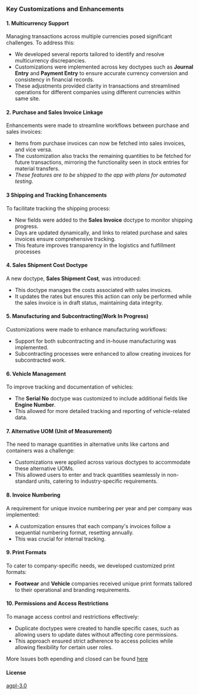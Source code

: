 
### Key Customizations and Enhancements

#### **1. Multicurrency Support**

Managing transactions across multiple currencies posed significant challenges. To address this:

-   We developed several reports tailored to identify and resolve multicurrency discrepancies.
-   Customizations were implemented across key doctypes such as **Journal Entry** and **Payment Entry** to ensure accurate currency conversion and consistency in financial records.
-   These adjustments provided clarity in transactions and streamlined operations for different companies using different currencies within same site.

#### **2. Purchase and Sales Invoice Linkage**

Enhancements were made to streamline workflows between purchase and sales invoices:

-   Items from purchase invoices can now be fetched into sales invoices, and vice versa.
-   The customization also tracks the remaining quantities to be fetched for future transactions, mirroring the functionality seen in stock entries for material transfers.
-   *These features are to be shipped to the app with plans for automated testing.*

#### **3 Shipping and Tracking Enhancements**

To facilitate tracking the shipping process:

-   New fields were added to the **Sales Invoice** doctype to monitor shipping progress.
-   Days are updated dynamically, and links to related purchase and sales invoices ensure comprehensive tracking.
-   This feature improves transparency in the logistics and fulfillment processes

#### **4. Sales Shipment Cost Doctype**

A new doctype, **Sales Shipment Cost**, was introduced:

-   This doctype manages the costs associated with sales invoices.
-   It updates the rates but ensures this action can only be performed while the sales invoice is in draft status, maintaining data integrity.

#### **5. Manufacturing and Subcontracting(Work In Progress)**

Customizations were made to enhance manufacturing workflows:
-   Support for both subcontracting and in-house manufacturing was implemented.
-   Subcontracting processes were enhanced to allow creating invoices for subcontracted work.


#### **6. Vehicle Management**

To improve tracking and documentation of vehicles:

-   The **Serial No** doctype was customized to include additional fields like **Engine Number**.
-   This allowed for more detailed tracking and reporting of vehicle-related data.

#### **7. Alternative UOM (Unit of Measurement)**
The need to manage quantities in alternative units like cartons and containers was a challenge:

-   Customizations were applied across various doctypes to accommodate these alternative UOMs.
-   This allowed users to enter and track quantities seamlessly in non-standard units, catering to industry-specific requirements.

#### **8. Invoice Numbering**

A requirement for unique invoice numbering per year and per company was implemented:

-   A customization ensures that each company's invoices follow a sequential numbering format, resetting annually.
-   This was crucial for internal tracking.

#### **9. Print Formats**

To cater to company-specific needs, we developed customized print formats:

-   **Footwear** and **Vehicle** companies received unique print formats tailored to their operational and branding requirements.

#### **10. Permissions and Access Restrictions**

To manage access control and restrictions effectively:

-   Duplicate doctypes were created to handle specific cases, such as allowing users to update dates without affecting core permissions.
-   This approach ensured strict adherence to access policies while allowing flexibility for certain user roles.


More Issues both epending and closed can be found [here](https://docs.google.com/spreadsheets/d/124VRwYit_65p1r9aLSUHhVUYZd_d0evd-U7O8koCH8U/edit?gid=1222425794#gid=1222425794)




#### License

[agpl-3.0](https://github.com/navariltd/navari_banadir?tab=AGPL-3.0-1-ov-file)